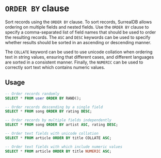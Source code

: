 # `ORDER BY` clause

Sort records using the `ORDER BY` clause.
To sort records, SurrealDB allows ordering on multiple fields and nested fields.
Use the `ORDER BY` clause to specify a comma-separated list of field names that
should be used to order the resulting records. The `ASC` and `DESC` keywords
can be used to specify whether results should be sorted in an ascending or
descending manner.

The `COLLATE` keyword can be used to use unicode collation when ordering text in
string values, ensuring that different cases, and different languages are sorted
in a consistent manner. Finally, the `NUMERIC` can be used to correctly sort text
which contains numeric values.

## Usage

```sql
-- Order records randomly
SELECT * FROM user ORDER BY RAND();

-- Order records descending by a single field
SELECT * FROM song ORDER BY rating DESC;

-- Order records by multiple fields independently
SELECT * FROM song ORDER BY artist ASC, rating DESC;

-- Order text fields with unicode collation
SELECT * FROM article ORDER BY title COLLATE ASC;

-- Order text fields with which include numeric values
SELECT * FROM article ORDER BY title NUMERIC ASC;
```

